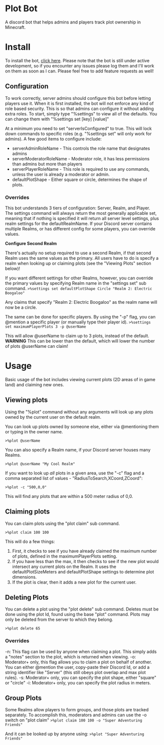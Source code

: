 # Plot Bot
A discord bot that helps admins and players track plot ownership in Minecraft.

# Install
To install the bot, [click here](https://discordapp.com/api/oauth2/authorize?client_id=631582135165124620&permissions=18432&scope=bot). Please note that the bot is still under active development, so if you encounter any issues please log them and I'll work on them as soon as I can. Please feel free to add feature requests as well!

## Configuration
To work correctly, server admins should configure this bot before letting players use it.
When it is first installed, the bot will not enforce any kind of role based security. This
is so that admins can configure it without adding extra roles. To start, simply type
"%settings" to view all of the defaults. You can change them with "%settings set \[key\] \[value\]"

At a minimum you need to set "serverIsConfigured" to true. This will lock down commands to
specific roles (e.g. "%settings set" will only work for admins). A few good items to configure 
include:
- serverAdminRoleName - This controls the role name that designates admins
- serverModeratorRoleName - Moderator role, it has less permissions than admins but more than players
- serverPlayerRoleName - This role is required to use any commands, unless the user is already a moderator or admin.
- defaultPlotShape - Either square or circle, determines the shape of plots.

### Overrides
This bot understands 3 tiers of configuration: Server, Realm, and Player. The settings command will always return 
the most generally applicable set, meaning that if nothing is specified it will return all server level settings,
plus realm settings for the defaultRealmName. If your Discord server contains multiple Realms, or has different config
for some players, you can override values.

**Configure Second Realm**

There's actually no setup required to use a second Realm, if that second Realm uses the same values as the primary. All
users have to do is specify a realm when looking up or claiming plots (see the "Viewing Plots" section below)!

If you want different settings for other Realms, however, you can override the primary values by specifying Realm name
in the "settings set" sub command.
```>%settings set defaultPlotShape Circle "Realm 2: Electric Boogaloo"```

Any claims that specify "Realm 2: Electric Boogaloo" as the realm name will now be a circle.

The same can be done for specific players. By using the "-p" flag, you can @mention a specific player (or manually type 
their player id).
```>%settings set maximumPlayerPlots 3 -p @userName```

This will allow @userName to claim up to 3 plots, instead of the default. **WARNING** This can be lower than the default,
which will lower the number of plots @userName can claim!

# Usage
Basic usage of the bot includes viewing current plots (2D areas of in game land) and claiming new ones.

## Viewing plots
Using the "%plot" command without any arguments will look up any plots owned by the current user on the default realm.

You can look up plots owned by someone else, either via @mentioning them or typing in the owner name.

```>%plot @userName```

You can also specify a Realm name, if your Discord server houses many Realms.

```>%plot @userName "My Cool Realm"```

If you want to look up *all* plots in a given area, use the "-c" flag and a comma separated list of values - "RadiusToSearch,XCoord,ZCoord":

```>%plot -c "500,0,0"```

This will find any plots that are within a 500 meter radius of 0,0.

## Claiming plots

You can claim plots using the "plot claim" sub command.

```>%plot claim 100 100```

This will do a few things:
1. First, it checks to see if you have already claimed the maximum number of plots, defined in the maximumPlayerPlots setting.
2. If you have less than the max, it then checks to see if the new plot would intersect any current plots on the Realm. It uses
the defaultPlotSizeMeters and defaultPlotShape settings to determine plot dimensions.
3. If the plot is clear, then it adds a new plot for the current user.

## Deleting Plots

You can delete a plot using the "plot delete" sub command. Deletes must be done using the plot Id, found using the base "plot" 
command. Plots may only be deleted from the server to which they belong.

```>%plot delete 65```

### Overrides

-n: This flag can be used by anyone when claiming a plot. This simply adds a "notes" section to the plot, which is returned when viewing.
-o: Moderator+ only, this flag allows you to claim a plot on behalf of another. You can either @mention the user, copy-paste their Discord Id,
or add a string identifier like "Server" (this still obeys plot overlap and max plot rules).
-s: Moderator+ only, you can specify the plot shape, either "square" or "circle"
-i: Moderator+ only, you can specify the plot radius in meters.

## Group Plots
Some Realms allow players to form groups, and those plots are tracked separately. To accomplish this, moderators and admins can use the -o
switch on "plot claim"
```>%plot claim 100 100 -o "Super Adventuring Friends"```

And it can be looked up by anyone using:
```>%plot "Super Adventuring Friends"```
